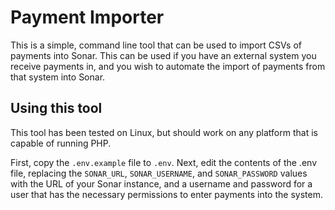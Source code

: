 # Payment Importer

This is a simple, command line tool that can be used to import CSVs of payments into Sonar. This can be used if you have an external system you receive payments in, and you wish to automate the import of payments from that system into Sonar.

## Using this tool

This tool has been tested on Linux, but should work on any platform that is capable of running PHP.

First, copy the `.env.example` file to `.env`. Next, edit the contents of the .env file, replacing the `SONAR_URL`, `SONAR_USERNAME`, and `SONAR_PASSWORD` values with the URL of your Sonar instance, and a username and password for a user that has the
necessary permissions to enter payments into the system.